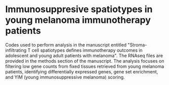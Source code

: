 # Immunosuppresive spatiotypes in young melanoma immunotherapy patients
Codes used to perform analysis in the manuscript entitled "Stroma-infiltrating T cell spatiotypes defines immunotherapy outcomes in adolescent and young adult patients with melanoma". The RNAseq files are provided in the methods section of the manuscript. The analysis focuses on filtering low gene counts from fixed tissues retrieved from young melanoma patients, identifying differentially expressed genes, gene set enrichment, and YIM (young immunosuppressive melanoma) scoring.
